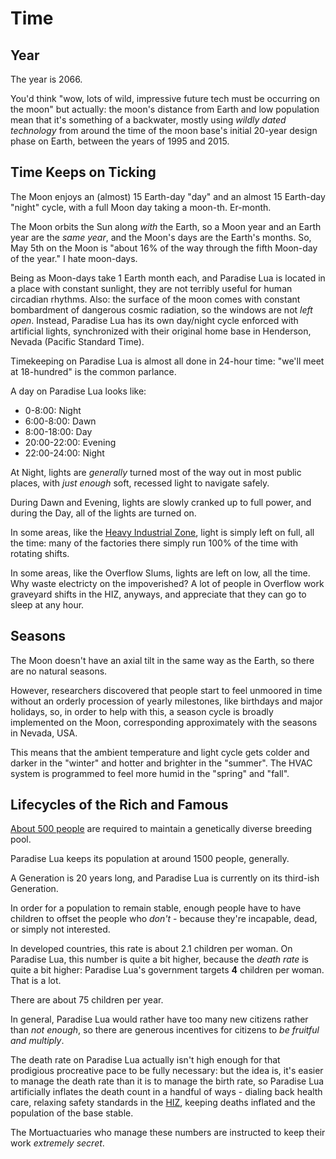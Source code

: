 # Time

## Year
The year is 2066.

You'd think "wow, lots of wild, impressive future tech must be occurring on the moon" but actually:
the moon's distance from Earth and low population mean that it's something of a backwater, mostly
using _wildly dated technology_ from around the time of the moon base's initial
20-year design phase on Earth, between the years of 1995 and 2015.

## Time Keeps on Ticking

The Moon enjoys an (almost) 15 Earth-day "day" and an almost 15 Earth-day "night" cycle, with a full Moon day taking a moon-th. Er-month.

The Moon orbits the Sun along _with_ the Earth, so a Moon year and an Earth year are the _same year_, and the Moon's days are the Earth's months.
So, May 5th on the Moon is "about 16% of the way through the fifth Moon-day of the year." I hate moon-days.

Being as Moon-days take 1 Earth month each, and Paradise Lua is located in a place with constant sunlight,
they are not terribly useful for human circadian rhythms. Also: the surface of the moon comes with constant bombardment
of dangerous cosmic radiation, so the windows are not _left open_. Instead, Paradise Lua has its own day/night cycle
enforced with artificial lights,
synchronized with their original home base in Henderson, Nevada (Pacific Standard Time).

Timekeeping on Paradise Lua is almost all done in 24-hour time: "we'll meet at 18-hundred" is the common parlance.

A day on Paradise Lua looks like:

* 0-8:00: Night
* 6:00-8:00: Dawn
* 8:00-18:00: Day
* 20:00-22:00: Evening
* 22:00-24:00: Night

At Night, lights are _generally_ turned most of the way out in most public places, with _just enough_ soft, recessed light
to navigate safely.

During Dawn and Evening, lights are slowly cranked up to full power, and during the Day, all of the lights are turned on.

In some areas, like the [Heavy Industrial Zone](./joyeuse/industrial.md), light is simply left on full, all the time: many of the factories there
simply run 100% of the time with rotating shifts.

In some areas, like the Overflow Slums, lights are left on low, all the time. Why waste electricty on the impoverished?
A lot of people in Overflow work graveyard shifts in the HIZ, anyways, and appreciate that they can go to sleep at any hour.

## Seasons

The Moon doesn't have an axial tilt in the same way as the Earth, so there are no natural seasons.

However, researchers discovered that people start to feel unmoored in time without an orderly
procession of yearly milestones, like birthdays and major holidays, so, in order to help with this,
 a season cycle is broadly implemented on the Moon, corresponding approximately with the seasons in Nevada, USA.

This means that the ambient temperature and light cycle gets colder and darker in the "winter" and hotter and brighter in the "summer".
The HVAC system is programmed to feel more humid in the "spring" and "fall".


## Lifecycles of the Rich and Famous

[About 500 people](https://en.wikipedia.org/wiki/Minimum_viable_population) are required to maintain a genetically diverse breeding pool.

Paradise Lua keeps its population at around 1500 people, generally.

A Generation is 20 years long, and Paradise Lua is currently on its third-ish Generation.

In order for a population to remain stable, enough people have to have children to
offset the people who _don't_ - because they're incapable, dead, or simply not interested.

In developed countries, this rate is about 2.1 children per woman. On Paradise Lua,
this number is quite a bit higher, because the _death rate_ is quite a bit higher:
Paradise Lua's government targets **4** children per woman. That is a lot.

There are about 75 children per year.

In general, Paradise Lua would rather have too many new citizens rather than _not enough_, so
there are generous incentives for citizens to _be fruitful and multiply_.

The death rate on Paradise Lua actually isn't high enough for that prodigious procreative pace
to be fully necessary: but the idea is, it's easier to manage the death rate than it is to
manage the birth rate, so Paradise Lua artificially inflates the death count in a handful of ways -
dialing back health care, relaxing safety standards in the [HIZ](./joyeuse/industrial.md),
keeping deaths inflated and the population of the base stable.

The Mortuactuaries who manage these numbers are instructed to keep their work _extremely secret_.
